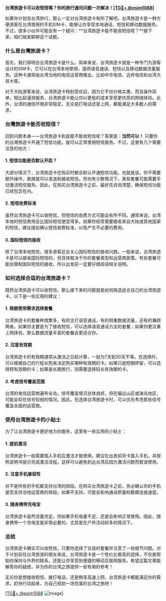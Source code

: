 **台湾旅遊卡可以收短信嗎？你的旅行通讯问题一次解决！[[TG💪+ @esim1088](https://t.me/s/esim1088)]**

如果你计划去台湾旅行，那么一定对台湾旅遊卡有所了解吧。台湾旅遊卡是一种方便游客在台湾使用的手机SIM卡，能够让你享受本地通话、短信和移动数据服务。不过，很多小伙伴可能会有一个疑问：**台湾旅遊卡能不能收短信呢？**接下来，咱们就来聊聊这个话题。

### 什么是台灣旅遊卡？

首先，我们得明白台湾旅遊卡是什么。简单来说，台湾旅遊卡就是一种专门为游客设计的SIM卡，它可以在台湾本地使用，提供语音通话、短信以及移动数据流量服务。这种卡通常由台湾当地的电信运营商推出，比如中华电信、远传电信和台湾大哥大等。

对于大陆游客来说，台湾旅遊卡特别受欢迎，因为它不仅价格实惠，而且操作简单。相比起漫游服务，台湾旅遊卡能让你以更低的成本享受更优质的网络体验。此外，台湾的通信环境非常稳定，无论是打电话还是上网，都能满足大多数人的需求。

### 台灣旅遊卡能否收短信？

回到问题本身——台湾旅遊卡到底能不能收短信呢？答案是：**当然可以！** 只要你的台灣旅遊卡开通了短信功能，就可以正常使用短信服务。不过，这里有几个需要注意的地方：

#### 1. 短信功能是否默认开启？
大部分情况下，台湾旅遊卡在购买时都会默认开通短信功能。也就是说，你不需要额外操作，直接就可以发送和接收短信。但也有少数情况下，某些套餐可能需要手动激活短信服务。因此，在购买台湾旅遊卡之前，最好先咨询清楚，确保短信功能已经包含在内。

#### 2. 短信收费标准
虽然台湾旅遊卡可以收短信，但短信的收费方式可能会有所不同。通常来说，台湾本地的短信费用会比国际短信便宜得多。如果你经常需要接收来自大陆或其他国家的短信，建议提前确认短信收费标准，以免产生不必要的费用。

#### 3. 国际短信的接收
除了台湾本地短信，很多游客还会关心国际短信的接收问题。一般来说，台湾旅遊卡是可以接收国际短信的，但具体取决于你的套餐类型和运营商政策。有些套餐可能会限制国际短信的接收，所以出发前一定要仔细阅读相关说明。

### 如何选择合适的台湾旅遊卡？

既然台湾旅遊卡可以收短信，那么接下来的问题就是如何挑选适合自己的台湾旅遊卡。以下是一些实用的建议：

#### 1. 根据使用需求选择套餐
台湾旅遊卡的套餐种类繁多，有的主打语音通话，有的侧重数据流量，还有的兼顾两者。如果你主要是为了接收短信，可以选择语音通话为主的套餐；如果你更注重上网体验，那么数据流量丰富的套餐会更适合你。

#### 2. 注意有效期
台湾旅遊卡的有效期通常从激活之日起计算，一般为7天到30天不等。在选择时，可以根据自己的行程长短来决定购买哪种有效期的卡。如果只是短期停留，可以选择短有效期的卡；如果是长期旅行，则需要选择较长有效期的卡。

#### 3. 考虑信号覆盖范围
台湾的电信运营商遍布全岛，信号覆盖情况总体良好。但在偏远山区或海岛地区，可能会存在信号较弱的情况。因此，在选择台湾旅遊卡时，可以优先考虑那些信号覆盖全面的运营商。

### 使用台湾旅遊卡的小贴士

为了让台湾旅遊卡更好地为你服务，这里有一些实用的小贴士：

#### 1. 提前激活
台湾旅遊卡一般需要插入手机后激活才能使用。建议在出发前将卡插入手机，并按照说明书提示完成激活流程。这样可以避免到达台湾后因为激活问题而耽误使用。

#### 2. 注意手机兼容性
并不是所有的手机都支持台湾的频段。在购买台湾旅遊卡之前，务必确认你的手机是否支持当地运营商的频段。如果不支持，可能会影响通话质量和数据连接速度。

#### 3. 随身携带充电宝
台湾旅遊卡虽然流量充足，但如果手机电量不足，还是会影响正常使用。因此，随身携带一个充电宝是非常必要的，尤其是在户外活动较多的情况下。

### 总结

台湾旅遊卡确实可以收短信，只要你选择了合适的套餐并注意了一些细节问题。对于计划前往台湾旅游的朋友来说，台湾旅遊卡是一个性价比极高的选择，不仅能帮助你保持与外界的联系，还能让你享受到便捷的移动互联网服务。希望这篇文章能解答你的疑惑，并为你的台湾之旅提供一些有用的参考！

无论你是想接收短信、拨打电话，还是畅享高速上网，台湾旅遊卡都能满足你的需求。赶快行动起来，为自己规划一场完美的台湾之旅吧！

[[TG💪+ @esim1088](https://t.me/s/esim1088) ![Image](https://i.postimg.cc/4NQfJmqS/Snipaste-2025-05-13-00-14-12.png)]